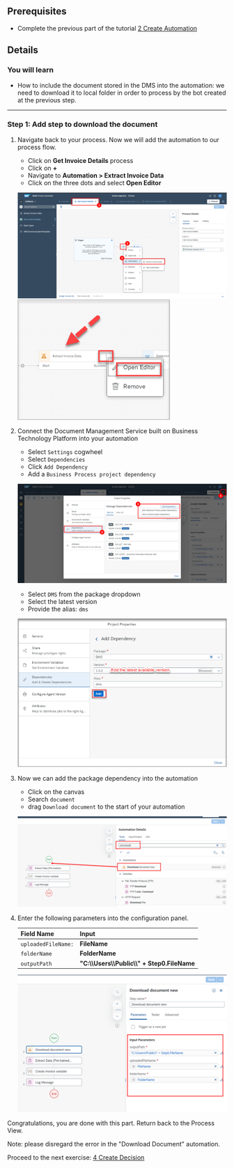 
## Prerequisites
 - Complete the previous part of the tutorial [2 Create Automation](https://github.com/SAP-samples/process-automation-enablement/tree/main/Workshops/LCNC_Roadshow/SAP%20Process%20Automation/2%20Create%20Automation/spa-dox-create-automation.md)
 
 ## Details
### You will learn
  - How to include the document stored in the DMS into the automation: we need to download it to local folder in order to process by the bot created at the previous step.
---

### Step 1: Add step to download the document 

1. Navigate back to your process. Now we will add the automation to our process flow.

    - Click on **Get Invoice Details** process
    - Click on **+**
    - Navigate to **Automation > Extract Invoice Data**
    - Click on the three dots and select **Open Editor**

    ![1.1-png](01.1_DMS.png)
    ![1-png](01_DMS.png)

2. Connect the Document Management Service built on Business Technology Platform into your automation

    - Select `Settings` cogwheel
    - Select `Dependencies`
    - Click `Add Dependency`
    - Add a `Business Process project dependency`

    ![4-png](04_DMS.png)

    - Select `DMS` from the package dropdown
    - Select the latest version
    - Provide the alias: `dms`
  
    ![4a-png](04a_DMS.png)

3. Now we can add the package dependency into the automation
    
    - Click on the canvas
    - Search `document`
    - drag `Download document` to the start of your automation

    ![5-png](05_DMS.png)
    
4. Enter the following parameters into the configuration panel.

    |  Field Name     | Input
    |  :------------- | :-------------
    |  `uploadedFileName:`| **FileName**
    |  `folderName`   | **FolderName**
    |  `outputPath`    | **"C:\\\\Users\\\\Public\\\\" + Step0.FileName**
    
   ![6-png](06_DMS.png)

Congratulations, you are done with this part. Return back to the Process View. 

Note: please disregard the error in the "Download Document" automation.

  Proceed to the next exercise: [4 Create Decision](https://github.com/SAP-samples/process-automation-enablement/tree/main/Workshops/LCNC_Roadshow/SAP%20Process%20Automation/4%20Create%20Decision/spa-dox-create-decision.md)

